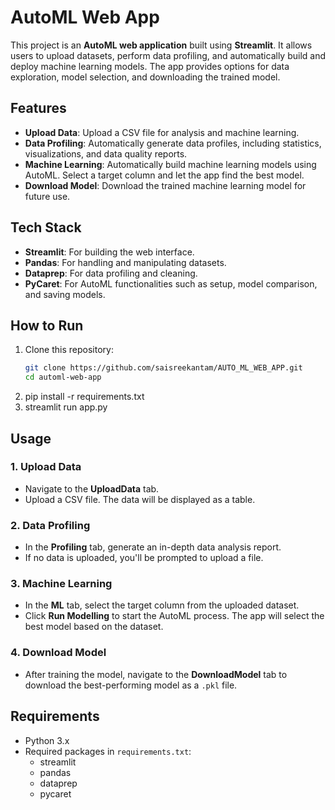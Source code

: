 # AutoML Web App

This project is an **AutoML web application** built using **Streamlit**. It allows users to upload datasets, perform data profiling, and automatically build and deploy machine learning models. The app provides options for data exploration, model selection, and downloading the trained model.

## Features

- **Upload Data**: Upload a CSV file for analysis and machine learning.
- **Data Profiling**: Automatically generate data profiles, including statistics, visualizations, and data quality reports.
- **Machine Learning**: Automatically build machine learning models using AutoML. Select a target column and let the app find the best model.
- **Download Model**: Download the trained machine learning model for future use.

## Tech Stack

- **Streamlit**: For building the web interface.
- **Pandas**: For handling and manipulating datasets.
- **Dataprep**: For data profiling and cleaning.
- **PyCaret**: For AutoML functionalities such as setup, model comparison, and saving models.

## How to Run

1. Clone this repository:
   ```bash
   git clone https://github.com/saisreekantam/AUTO_ML_WEB_APP.git
   cd automl-web-app
2. pip install -r requirements.txt
3. streamlit run app.py
## Usage

### 1. Upload Data

- Navigate to the **UploadData** tab.
- Upload a CSV file. The data will be displayed as a table.

### 2. Data Profiling

- In the **Profiling** tab, generate an in-depth data analysis report.
- If no data is uploaded, you'll be prompted to upload a file.

### 3. Machine Learning

- In the **ML** tab, select the target column from the uploaded dataset.
- Click **Run Modelling** to start the AutoML process. The app will select the best model based on the dataset.

### 4. Download Model

- After training the model, navigate to the **DownloadModel** tab to download the best-performing model as a `.pkl` file.

## Requirements

- Python 3.x
- Required packages in `requirements.txt`:
  - streamlit
  - pandas
  - dataprep
  - pycaret
